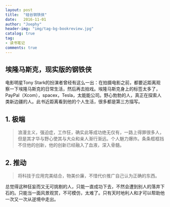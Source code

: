 ```yaml
---
layout: post
title:  "硅谷钢铁侠"
date:   2016-11-01
author: "Joephy"
header-img: "img/tag-bg-bookreview.jpg"
catalog: true
tag:
- 读书笔记 
comments: true
---
```

埃隆马斯克，现实版的钢铁侠
-----------

电影明星Tony Stark的扮演者曾经有这么一出：在拍摄电影之前，都要近距离观察一下埃隆马斯克的日常生活，然后再去拍戏。埃隆马斯克身上的标签太多了，PayPal（Xcom），spacex，Tesla，太能能公司。野心勃勃的人，真正在探索人类新边疆的人。此书近距离看到他的个人生活，很多都是第三方描写。

## 1. 极端
>浪漫主义，强迫症，工作狂，确实此等成功绝无仅有，一路上得罪很多人，但是其才华与野心使其与大众和亲人渐行渐远。个人魅力爆炸。条条框框挡不住他的创新，他的创新已经融入了血液，深入骨髓。

## 2. 推动
>将科技于应用完美结合，物美价廉，不惜代价推广自己认为正确的东西。

总觉得这种狂妄而又无可挑剔的人，只能一直成功下去，不然会遭到别人的落井下石的。只能当一面风景观赏，不可模仿，太难了。只有天时地利人和才可以帮助他一次又一次从逆境中走出。


